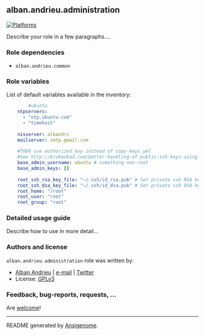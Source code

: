## alban.andrieu.administration

  [![Platforms](http://img.shields.io/badge/platforms-ubuntu-lightgrey.svg?style=flat)](#)

Describe your role in a few paragraphs....


### Role dependencies

- `alban.andrieu.common`

### Role variables

List of default variables available in the inventory:

```yaml
        #ubuntu
    ntpservers:
      - "ntp.ubuntu.com" 
      - "timehost"
    
    nisserver: albandri
    mailserver: smtp.gmail.com
    
    #TODO use authorized_key instead of copy-keys.yml
    #See http://brokenbad.com/better-handling-of-public-ssh-keys-using-ansible/
    base_admin_username: ubuntu # something non-root
    base_admin_keys: []
    
    root_ssh_rsa_key_file: "~/.ssh/id_rsa.pub" # Set private ssh RSA key for root user (path to local file)
    root_ssh_dsa_key_file: "~/.ssh/id_dsa.pub" # Set private ssh DSA key for root user (path to local file)
    root_home: "/root"
    root_user: "root"
    root_group: "root"
```


### Detailed usage guide

Describe how to use in more detail...


### Authors and license

`alban.andrieu.administration` role was written by:
- [Alban Andrieu](nabla.mobi) | [e-mail](mailto:alban.andrieu@free.fr) | [Twitter](https://twitter.com/AlbanAndrieu)
- License: [GPLv3](https://tldrlegal.com/license/gnu-general-public-license-v3-%28gpl-3%29)

### Feedback, bug-reports, requests, ...

Are [welcome](https://github.com/AlbanAndrieu/ansible-administration/issues)!

***

README generated by [Ansigenome](https://github.com/nickjj/ansigenome/).
